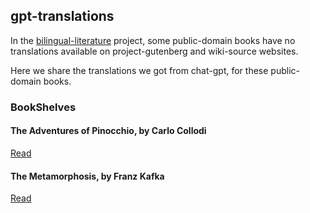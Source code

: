 ## gpt-translations

In the [bilingual-literature](https://github.com/fccm2/bilingual-literature) project,
some public-domain books have no translations available on project-gutenberg and wiki-source
websites.

Here we share the translations we got from chat-gpt, for these public-domain books.

### BookShelves

#### The Adventures of Pinocchio, by Carlo Collodi

[Read](
https://fccm2.github.io/gpt-translations/C_Collodi/Pinocchio/Pinocchio-00.html)

#### The Metamorphosis, by Franz Kafka

[Read](
https://fccm2.github.io/gpt-translations/Kafka/Metamorphosis/Metamorphosis-01.html)

